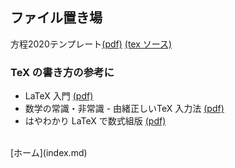 ## ファイル置き場

方程2020テンプレート[(pdf)](files/2020template.pdf)
[(tex ソース)](files/2020template.tex)

### TeX の書き方の参考に
* LaTeX 入門 [(pdf)](reference/latex.pdf)
* 数学の常識・非常識 - 由緒正しいTeX 入力法 [(pdf)](reference/oda4-1.pdf)
* はやわかり LaTeX で数式組版 [(pdf)](short-math-guide_jpn.pdf.pdf)


<br>
[ホーム](index.md)